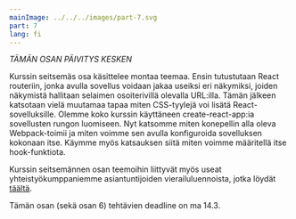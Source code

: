 ```yaml
---
mainImage: ../../../images/part-7.svg
part: 7
lang: fi
---
```


<div class="intro">

<i>*TÄMÄN OSAN PÄIVITYS KESKEN*</i>

Kurssin seitsemäs osa käsittelee montaa teemaa. Ensin tutustutaan React routeriin, jonka avulla sovellus voidaan jakaa useiksi eri näkymiksi, joiden näkymistä hallitaan selaimen osoiterivillä olevalla URL:illa. Tämän jälkeen katsotaan vielä muutamaa tapaa miten CSS-tyylejä voi lisätä React-sovelluksille. Olemme koko kurssin käyttäneen create-react-app:ia sovellusten rungon luomiseen. Nyt katsomme miten konepellin alla oleva Webpack-toimii ja miten voimme sen avulla konfiguroida sovelluksen kokonaan itse. 
Käymme myös katsauksen siitä miten voimme määritellä itse hook-funktiota.

Kurssin seitsemännen osan teemoihin liittyvät myös useat yhteistyökumppaniemme asiantuntijoiden vierailuluennoista, jotka löydät <a href='https://www.youtube.com/playlist?list=PLumQiZ25uijis31zaRL7rhzLalSwLqUtm'><span style='text-decoration: underline;'>täältä</span></span></a>.
  
Tämän osan (sekä osan 6) tehtävien deadline on ma 14.3.  

</div>
